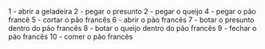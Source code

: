 1 - abrir a geladeira
2 -  pegar o presunto
2 -   pegar o queijo
4 -    pegar o pão francê
5 -      cortar o pão francês
6 -      abrir o pão francês 
7 -     botar o presunto dentro do pão francês
8 -    botar o queijo dentro do pão francês
9 -   fechar o pão francês
10 - comer o pão francês